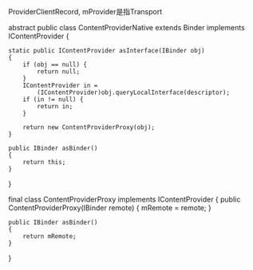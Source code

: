 ProviderClientRecord, mProvider是指Transport


abstract public class ContentProviderNative extends Binder implements IContentProvider {

    static public IContentProvider asInterface(IBinder obj)
    {
        if (obj == null) {
            return null;
        }
        IContentProvider in =
            (IContentProvider)obj.queryLocalInterface(descriptor);
        if (in != null) {
            return in;
        }

        return new ContentProviderProxy(obj);
    }

    public IBinder asBinder()
    {
        return this;
    }
}

final class ContentProviderProxy implements IContentProvider
{
    public ContentProviderProxy(IBinder remote)
    {
        mRemote = remote;
    }

    public IBinder asBinder()
    {
        return mRemote;
    }
}

